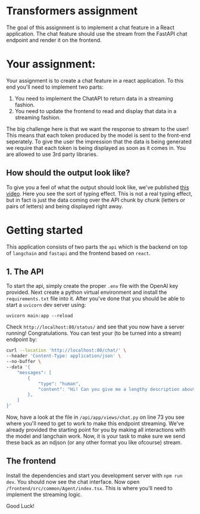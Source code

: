 # Transformers assignment
The goal of this assignment is to implement a chat feature in a React application. The chat feature should use the stream from the FastAPI chat endpoint and render it on the frontend.

# Your assignment:
Your assignment is to create a chat feature in a react application. To this end you'll need to implement two parts:

1. You need to implement the ChatAPI to return data in a streaming fashion.
2. You need to update the frontend to read and display that data in a streaming fashion.

The big challenge here is that we want the response to stream to the user! This means that each token produced by the model is sent to the front-end seperately. To give the user the impression that the data is being generated we require that each token is being displayed as soon as it comes in. You are allowed to use 3rd party libraries.

## How should the output look like?
To give you a feel of what the output should look like, we've published [this video](https://youtu.be/8aOT2-yK9Ds). Here you see the sort of typing effect. This is not a real typing effect, but in fact is just the data coming over the API chunk by chunk (letters or pairs of letters) and being displayed right away.

# Getting started
This application consists of two parts the `api` which is the backend on top of `langchain` and `fastapi` and the frontend based on `react`. 

## 1. The API
To start the api, simply create the proper `.env` file with the OpenAI key provided. Next create a python virtual environment and install the `requirements.txt` file into it. After you've done that you should be able to start a `uvicorn` dev server using:
```shell
uvicorn main:app --reload
```
Check `http://localhost:80/status/` and see that you now have a server running! Congratulations. You can test your (to be turned into a stream) endpoint by:

```bash
curl --location 'http://localhost:80/chat/' \
--header 'Content-Type: application/json' \
--no-buffer \
--data '{
    "messages": [
        {
            "type": "human",
            "content": "Hi! Can you give me a lengthy description about how you feel today?"
        },
    ]
}'

```

Now, have a look at the file in `/api/app/views/chat.py` on line 73 you see where you'll need to get to work to make this endpoint streaming. We've already provided the starting point for you by making all interactions with the model and langchain work. Now, it is your task to make sure we send these back as an ndjson (or any other format you like ofcourse) stream.

## The frontend
Install the dependencies and start you development server with `npm run dev`. You should now see the chat interface. Now open `/frontend/src/common/Agent/index.tsx`. This is where you'll need to implement the streaming logic.

Good Luck!

```